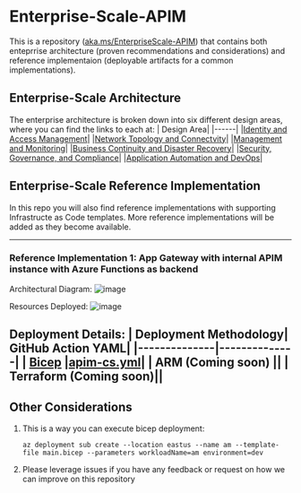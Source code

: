 # Enterprise-Scale-APIM

This is a repository ([aka.ms/EnterpriseScale-APIM](https://aka.ms/EnterpriseScale-APIM)) that contains both enteprrise architecture (proven recommendations and considerations) and reference implementaion (deployable artifacts for a common implementations). 

## Enterprise-Scale Architecture
The enterprise architecture is broken down into six different design areas, where you can find the links to each at:
| Design Area|
|------|
|[Identity and Access Management](https://github.com/cykreng/Enterprise-Scale-APIM/blob/main/docs/Design-Areas/identity-access-mgmt.md)|
|[Network Topology and Connectvity](https://github.com/cykreng/Enterprise-Scale-APIM/blob/main/docs/Design-Areas/networking.md)|
|[Management and Monitoring](https://github.com/cykreng/Enterprise-Scale-APIM/blob/main/docs/Design-Areas/mgmt-monitoring.md)|
|[Business Continuity and Disaster Recovery](https://github.com/cykreng/Enterprise-Scale-APIM/blob/main/docs/Design-Areas/BCDR.md)|
|[Security, Governance, and Compliance](https://github.com/cykreng/Enterprise-Scale-APIM/blob/main/docs/Design-Areas/security-governance-compliance.md)|
|[Application Automation and DevOps](https://github.com/cykreng/Enterprise-Scale-APIM/blob/main/docs/Design-Areas/automation-devops.md)|

## Enterprise-Scale Reference Implementation
In this repo you will also find reference implementations with supporting Infrastructe as Code templates. More reference implementations will be added as they become available. 

---
### Reference Implementation 1: App Gateway with internal APIM instance with Azure Functions as backend
Architectural Diagram:
![image](https://user-images.githubusercontent.com/37597107/133897334-13764cec-c279-4517-8218-a365c1524388.png)

Resources Deployed:
![image](https://user-images.githubusercontent.com/37597107/133897343-220a2e78-4f5a-4623-87bd-388a02949b96.png)

Deployment Details:
| Deployment Methodology| GitHub Action YAML|
|--------------|--------------|
| [Bicep](https://github.com/cykreng/Enterprise-Scale-APIM/tree/main/deployment/bicep) |[apim-cs.yml](https://github.com/cykreng/Enterprise-Scale-APIM/blob/workflow/.github/workflows/apim-cs.yml)|
| ARM (Coming soon) ||
| Terraform (Coming soon)||
---

## Other Considerations
1. This is a way you can execute bicep deployment:
    ```
    az deployment sub create --location eastus --name am --template-file main.bicep --parameters workloadName=am environment=dev
2. Please leverage issues if you have any feedback or request on how we can improve on this repository
